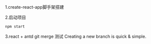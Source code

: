 1.create-react-app脚手架搭建

2.启动项目

```javascript
npm start
```

3.react + antd
git merge 测试
Creating a new branch is quick & simple.